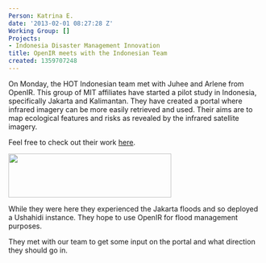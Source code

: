 ```yaml
---
Person: Katrina E.
date: '2013-02-01 08:27:28 Z'
Working Group: []
Projects:
- Indonesia Disaster Management Innovation
title: OpenIR meets with the Indonesian Team
created: 1359707248
---
```

<p>On Monday, the HOT Indonesian team met with Juhee and Arlene from OpenIR. This group of MIT affiliates have started a pilot study in Indonesia, specifically Jakarta and Kalimantan. They have created a portal where infrared imagery can be more easily retrieved and used. Their aims are to map ecological features and risks as revealed by the infrared satellite imagery.</p><p>Feel free to check out their work <a href="http://openir.media.mit.edu/">here</a>.</p><p><img class="image-large" src="/sites/default/files/styles/large/public/Selection_349_0.png?itok=7a3P6kwJ" alt="" width="323" height="87"></p><p>While they were here they experienced the Jakarta floods and so deployed a Ushahidi instance. They hope to use OpenIR for flood management purposes.</p><p>They met with our team to get some input on the portal and what direction they should go in.</p>
